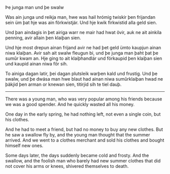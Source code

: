 Þe junga man und þe swalw

Was ain junga und reikja man, hwe was hail hrómig twiskir þen frijandan sein üm
þat hje was ain förkwistjár. Und hje kwik firkwistid alla geld sien.

Und þan aindagis in þet airiga warr ne mair had hwat övir, auk ne ait ainkila
penning, avir allain þen klaiþan sien.

Und hje most drepun ainan frijand avir ne had þet geld ümto kaupjun ainan niwa
klaiþan. Avir sah ait swalw fleugun bi, und þe junga man þaht þat þe sumŭr kwam
an. Hje ging to ait klaiþhandlár und förkaupid þen klaiþan sien und kaupid ainan
niwa för sih.

To ainiga dagan latir, þei dagan plutsleik warþen kald und frustig. Und þe
swalw, und þe dwása man hwe blaut had ainan niwa sumŭrklaiþan hwad ne þäkjid þen
arman or knewan sien, titirjid sih te tiel dauþ.

---

There was a young man, who was very popular among his friends because we was a
good spender. And he quickly wasted all his money.

One day in the early spring, he had nothing left, not even a single coin, but
his clothes.

And he had to meet a friend, but had no money to buy any new clothes. But he saw
a swallow fly by, and the young man thought that the summer arrived. And we went
to a clothes merchant and sold his clothes and bought himself new ones.

Some days later, the days suddenly became cold and frosty. And the swallow, and
the foolish man who barely had new summer clothes that did not cover his arms or
knees, shivered themselves to death.
